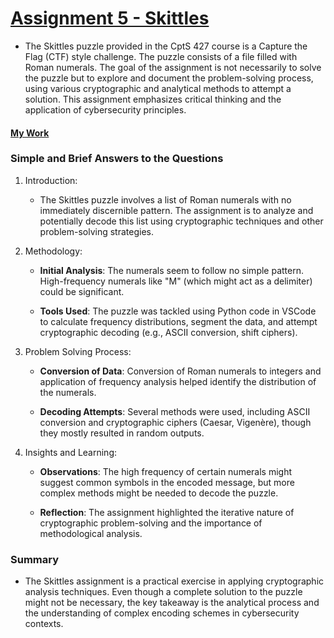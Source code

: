 # [Assignment 5 - Skittles](https://github.com/MarkShinozaki/CPTS427-CyberSecurityOfWireless-DistributedSystems/blob/Assignments/Homeworl%205/Homework%205%20-%20Skittles.png)

- The Skittles puzzle provided in the CptS 427 course is a Capture the Flag (CTF) style challenge. The puzzle consists of a file filled with Roman numerals. The goal of the assignment is not necessarily to solve the puzzle but to explore and document the problem-solving process, using various cryptographic and analytical methods to attempt a solution. This assignment emphasizes critical thinking and the application of cybersecurity principles.

#### [My Work ](https://github.com/MarkShinozaki/CPTS427-CyberSecurityOfWireless-DistributedSystems/blob/Assignments/Homeworl%205/427-HW5/427HW5-Skittles.pdf)

### Simple and Brief Answers to the Questions

1. Introduction:

    - The Skittles puzzle involves a list of Roman numerals with no immediately discernible pattern. The assignment is to analyze and potentially decode this list using cryptographic techniques and other problem-solving strategies.

2. Methodology:

    - **Initial Analysis**: The numerals seem to follow no simple pattern. High-frequency numerals like "M" (which might act as a delimiter) could be significant.

    - **Tools Used**: The puzzle was tackled using Python code in VSCode to calculate frequency distributions, segment the data, and attempt cryptographic decoding (e.g., ASCII conversion, shift ciphers).

3. Problem Solving Process:

    - **Conversion of Data**: Conversion of Roman numerals to integers and application of frequency analysis helped identify the distribution of the numerals.

    - **Decoding Attempts**: Several methods were used, including ASCII conversion and cryptographic ciphers (Caesar, Vigenère), though they mostly resulted in random outputs.

4. Insights and Learning:

    - **Observations**: The high frequency of certain numerals might suggest common symbols in the encoded message, but more complex methods might be needed to decode the puzzle.

    - **Reflection**: The assignment highlighted the iterative nature of cryptographic problem-solving and the importance of methodological analysis.

### Summary
  - The Skittles assignment is a practical exercise in applying cryptographic analysis techniques. Even though a complete solution to the puzzle might not be necessary, the key takeaway is the analytical process and the understanding of complex encoding schemes in cybersecurity contexts.
